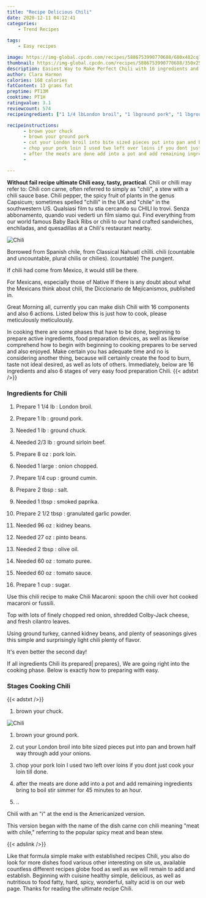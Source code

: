```yaml
---
title: "Recipe Delicious Chili"
date: 2020-12-11 04:12:41
categories:
    - Trend Recipes
    
tags:
    - Easy recipes

image: https://img-global.cpcdn.com/recipes/5886753990770688/680x482cq70/chili-recipe-main-photo.jpg
thumbnail: https://img-global.cpcdn.com/recipes/5886753990770688/350x250cq70/chili-recipe-main-photo.jpg
description: Easiest Way to Make Perfect Chili with 16 ingredients and 6 stages of easy cooking.
author: Clara Harmon
calories: 168 calories
fatContent: 13 grams fat
preptime: PT13M
cooktime: PT1H
ratingvalue: 3.1
reviewcount: 574
recipeingredient: ["1 1/4 lbLondon broil", "1 lbground pork", "1 lbground chuck", "2/3 lbground sirloin beef", "8 ozpork loin", "1 largeonion chopped", "1/4 cupground cumin", "2 tbspsalt", "1 tbspsmoked paprika", "2 1/2 tbspgranulated garlic powder", "96 ozkidney beans", "27 ozpinto beans", "2 tbspolive oil", "60 oztomato puree", "60 oztomato sauce", "1 cupsugar"]

recipeinstructions: 
      - brown your chuck 
      - brown your ground pork 
      - cut your London broil into bite sized pieces put into pan and brown half way through add your onions 
      - chop your pork loin I used two left over loins if you dont just cook your loin till done 
      - after the meats are done add into a pot and add remaining ingredients bring to boil stir  simmer for 45 minutes to an hour 
      - 

---
```




**Without fail recipe ultimate Chili easy, tasty, practical**. Chili or chilli may refer to: Chili con carne, often referred to simply as &#34;chili&#34;, a stew with a chili sauce base. Chili pepper, the spicy fruit of plants in the genus Capsicum; sometimes spelled &#34;chilli&#34; in the UK and &#34;chile&#34; in the southwestern US. Qualsiasi film tu stia cercando su CHILI lo trovi. Senza abbonamento, quando vuoi vederti un film siamo qui. Find everything from our world famous Baby Back Ribs or chili to our hand crafted sandwiches, enchiladas, and quesadillas at a Chili&#39;s restaurant nearby.


![Chili](https://img-global.cpcdn.com/recipes/5886753990770688/680x482cq70/chili-recipe-main-photo.jpg "Chili")



Borrowed from Spanish chile, from Classical Nahuatl chīlli. chili (countable and uncountable, plural chilis or chilies). (countable) The pungent.

If chili had come from Mexico, it would still be there.

For Mexicans, especially those of Native If there is any doubt about what the Mexicans think about chili, the Diccionario de Mejicanismos, published in.


Great Morning all, currently you can make dish Chili with 16 components and also 6 actions. Listed below this is just how to cook, please meticulously meticulously.

In cooking there are some phases that have to be done, beginning to prepare active ingredients, food preparation devices, as well as likewise comprehend how to begin with beginning to cooking prepares to be served and also enjoyed. Make certain you has adequate time and no is considering another thing, because will certainly create the food to burn, taste not ideal desired, as well as lots of others. Immediately, below are 16 ingredients and also 6 stages of very easy food preparation Chili.
{{< adstxt />}}

### Ingredients for Chili


1. Prepare 1 1/4 lb : London broil.

1. Prepare 1 lb : ground pork.

1. Needed 1 lb : ground chuck.

1. Needed 2/3 lb : ground sirloin beef.

1. Prepare 8 oz : pork loin.

1. Needed 1 large : onion chopped.

1. Prepare 1/4 cup : ground cumin.

1. Prepare 2 tbsp : salt.

1. Needed 1 tbsp : smoked paprika.

1. Prepare 2 1/2 tbsp : granulated garlic powder.

1. Needed 96 oz : kidney beans.

1. Needed 27 oz : pinto beans.

1. Needed 2 tbsp : olive oil.

1. Needed 60 oz : tomato puree.

1. Needed 60 oz : tomato sauce.

1. Prepare 1 cup : sugar.


Use this chili recipe to make Chili Macaroni: spoon the chili over hot cooked macaroni or fussili.

Top with lots of finely chopped red onion, shredded Colby-Jack cheese, and fresh cilantro leaves.

Using ground turkey, canned kidney beans, and plenty of seasonings gives this simple and surprisingly light chili plenty of flavor.

It&#39;s even better the second day!


If all ingredients Chili its prepared| prepares}, We are going right into the cooking phase. Below is exactly how to preparing with easy.

### Stages Cooking Chili

{{< adstxt />}}


1. brown your chuck.



![Chili](https://img-global.cpcdn.com/steps/6372264073232384/160x128cq70/chili-recipe-step-1-photo.jpg" "Chili")



1. brown your ground pork.



1. cut your London broil into bite sized pieces put into pan and brown half way through add your onions.



1. chop your pork loin I used two left over loins if you dont just cook your loin till done.



1. after the meats are done add into a pot and add remaining ingredients bring to boil stir  simmer for 45 minutes to an hour.



1. ..




Chili with an &#34;i&#34; at the end is the Americanized version.

This version began with the name of the dish carne con chili meaning &#34;meat with chile,&#34; referring to the popular spicy meat and bean stew.


{{< adslink />}}

Like that formula simple make with established recipes Chili, you also do look for more dishes food various other interesting on site us, available countless different recipes globe food as well as we will remain to add and establish. Beginning with cuisine healthy simple, delicious, as well as nutritious to food fatty, hard, spicy, wonderful, salty acid is on our web page. Thanks for reading the ultimate recipe Chili.
